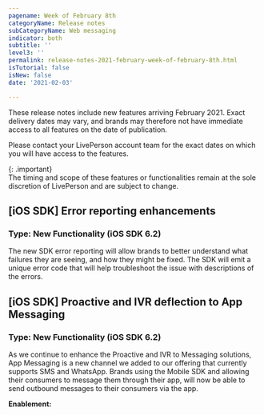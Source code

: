 ```yaml
---
pagename: Week of February 8th
categoryName: Release notes
subCategoryName: Web messaging
indicator: both
subtitle: ''
level3: ''
permalink: release-notes-2021-february-week-of-february-8th.html
isTutorial: false
isNew: false
date: '2021-02-03'

---
```


These release notes include new features arriving February 2021. Exact delivery dates may vary, and brands may therefore not have immediate access to all features on the date of publication.

Please contact your LivePerson account team for the exact dates on which you will have access to the features.

{: .important}  
The timing and scope of these features or functionalities remain at the sole discretion of LivePerson and are subject to change.

## [iOS SDK] Error reporting enhancements 
### Type: New Functionality (iOS SDK 6.2)

The new SDK error reporting will allow brands to better understand what failures they are seeing, and how they might be fixed. The SDK will emit a unique error code that will help troubleshoot the issue with descriptions of the errors.

## [iOS SDK] Proactive and IVR deflection to App Messaging
### Type: New Functionality (iOS SDK 6.2)

As we continue to enhance the Proactive and IVR to Messaging solutions, App Messaging is a new channel we added to our offering that currently supports SMS and WhatsApp. Brands using the Mobile SDK and allowing their consumers to message them through their app, will now be able to send outbound messages to their consumers via the app. 

**Enablement:** 
